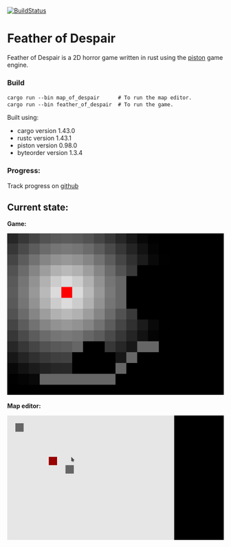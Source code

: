 [![BuildStatus](https://zuul.dhackz.org/api/tenant/dhackz/badge?project=dhackz/feather_of_despair&pipeline=post-merge)](https://zuul.dhackz.org/t/dhackz/buildsets?project=dhackz%2Ffeather_of_despair&pipeline=post-merge)

# Feather of Despair

Feather of Despair is a 2D horror game written in rust using the [piston](https://github.com/PistonDevelopers/piston) game engine.

### Build
```
cargo run --bin map_of_despair      # To run the map editor.
cargo run --bin feather_of_despair  # To run the game.
```
Built using:
* cargo version 1.43.0
* rustc version 1.43.1
* piston version 0.98.0
* byteorder version 1.3.4

### Progress:
Track progress on [github](https://github.com/dhackz/feather_of_despair/projects/1)

## Current state:

**Game:**

<img src="extra/game.0.8.0.gif" />

**Map editor:**

<img src="extra/map.editor.0.3.2.gif" />

